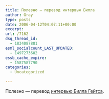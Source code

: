 ```yaml
---
title: Полезно — перевод интервью Билла
author: Gray
type: posts
date: 2006-04-12T04:07:11+00:00
excerpt:
url: /7162
dsq_thread_id:
  - 1834087881
esml_socialcount_LAST_UPDATED:
  - 1497273602
essb_cache_expire:
  - 1587587790
categories:
  - Uncategorized

---
```








Полезно &#8212; перевод <a href="http://www.z1.com.ua/blog/?p=416" target="_blank">интервью Билла Гейтса</a>.